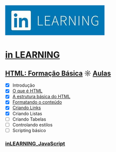 # ![inlearning.jpeg](https://github.com/kakanew/inLEARNING_JavaScript/blob/master/inlearning.jpeg?raw=true)

# [in LEARNING](https://www.linkedin.com/learning/me)

## [HTML: Formação Básica](https://github.com/kakanew/inLEARNING_JavaScript/tree/master/HTML_Basico) ☼ [Aulas](https://www.linkedin.com/learning/html-formacao-basica)

- [x] Introdução
- [x] [O que é HTML](https://github.com/kakanew/inLEARNING_JavaScript/tree/master/HTML_Basico/01_Introducao)
- [x] [A estrutura básica do HTML](https://github.com/kakanew/inLEARNING_JavaScript/tree/master/HTML_Basico/02_HTML)
- [x] [Formatando o conteúdo](https://github.com/kakanew/inLEARNING_JavaScript/tree/master/HTML_Basico/03_Formatando_Conteudo)
- [x] [Criando Links](https://github.com/kakanew/inLEARNING_JavaScript/tree/master/HTML_Basico/04_Links)
- [x] Criando Listas
- [ ] Criando Tabelas
- [ ] Controlando estilos
- [ ] Scripting básico

### [inLEARNING_JavaScript](https://github.com/kakanew/inLEARNING_JavaScript)